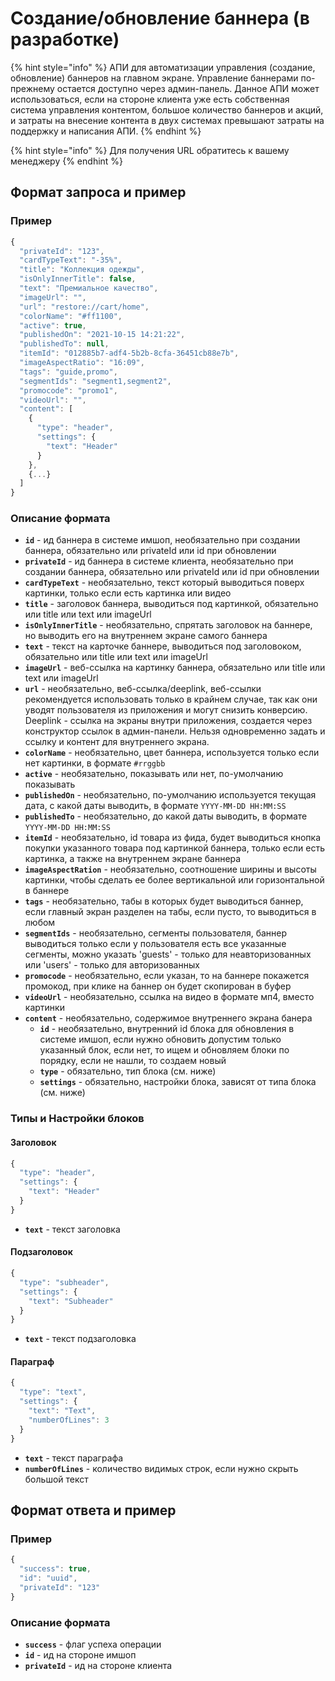 # Создание/обновление баннера (в разработке)

{% hint style="info" %}
АПИ для автоматизации управления (создание, обновление) баннеров на главном экране. Управление баннерами по-прежнему остается доступно через админ-панель.  Данное АПИ может использоваться, если на стороне клиента уже есть собственная система управления контентом, большое количество баннеров и акций, и затраты на внесение контента в двух системах превышают затраты на поддержку и написания АПИ.
{% endhint %}

{% hint style="info" %}
Для получения URL обратитесь к вашему менеджеру
{% endhint %}

## Формат запроса и пример <a href="format-zaprosa-i-primer" id="format-zaprosa-i-primer"></a>

### Пример <a href="primer" id="primer"></a>

```javascript
{
  "privateId": "123",
  "cardTypeText": "-35%",
  "title": "Коллекция одежды",
  "isOnlyInnerTitle": false,
  "text": "Премиальное качество",
  "imageUrl": "",
  "url": "restore://cart/home",
  "colorName": "#ff1100",
  "active": true,
  "publishedOn": "2021-10-15 14:21:22",
  "publishedTo": null,
  "itemId": "012885b7-adf4-5b2b-8cfa-36451cb88e7b",
  "imageAspectRatio": "16:09",
  "tags": "guide,promo",
  "segmentIds": "segment1,segment2",
  "promocode": "promo1",
  "videoUrl": "",
  "content": [
    {
      "type": "header",
      "settings": {
        "text": "Header"
      }
    },
    {...}
  ]
}
```

### Описание формата <a href="opisanie-formata" id="opisanie-formata"></a>

* **`id`** - ид баннера в системе имшоп, необязательно при создании баннера, обязательно или privateId или id при обновлении
* **`privateId`** - ид баннера в системе клиента, необязательно при создании баннера, обязательно или privateId или id при обновлении
* **`cardTypeText`** - необязательно, текст который выводиться поверх картинки, только если есть картинка или видео
* **`title`** - заголовок баннера, выводиться под картинкой, обязательно или title или text или imageUrl
* **`isOnlyInnerTitle`** - необязательно, спрятать заголовок на баннере, но выводить его на внутреннем экране самого баннера
* **`text`** - текст на карточке баннере, выводиться под заголовоком, обязательно или title или text или imageUrl
* **`imageUrl`** - веб-ссылка на картинку баннера, обязательно или title или text или imageUrl
* **`url`** - необязательно, веб-ссылка/deeplink, веб-ссылки рекомендуется использовать только в крайнем случае, так как они уводят пользователя из приложения и могут снизить конверсию. Deeplink - ссылка на экраны внутри приложения, создается через конструктор ссылок в админ-панели. Нельзя одновременно задать и ссылку и контент для внутреннего экрана.
* **`colorName`** - необязательно, цвет баннера, используется только если нет картинки, в формате `#rrggbb`
* **`active`** - необязательно, показывать или нет, по-умолчанию показывать
* **`publishedOn`** - необязательно, по-умолчанию используется текущая дата, с какой даты выводить, в формате `YYYY-MM-DD HH:MM:SS`
* **`publishedTo`** - необязательно, до какой даты выводить, в формате `YYYY-MM-DD HH:MM:SS`
* **`itemId`** - необязательно, id товара из фида, будет выводиться кнопка покупки указанного товара под картинкой баннера, только если есть картинка, а также на внутреннем экране баннера
* **`imageAspectRation`** - необязательно, соотношение ширины и высоты картинки, чтобы сделать ее более вертикальной или горизонтальной в баннере
* **`tags`** - необязательно, табы в которых будет выводиться баннер, если главный экран разделен на табы, если пусто, то выводиться в любом
* **`segmentIds`** - необязательно, сегменты пользователя, баннер выводиться только если у пользователя есть все указанные сегменты, можно указать 'guests' - только для неавторизованных или 'users' - только для авторизованных
* **`promocode`** - необязательно, если указан, то на баннере покажется промокод, при клике на баннер он будет скопирован в буфер
* **`videoUrl`** - необязательно, ссылка на видео в формате мп4, вместо картинки
* **`content`** - необязательно, содержимое внутреннего экрана банера
  * **`id`** - необязательно, внутренний id блока для обновления в системе имшоп, если нужно обновить допустим только указанный блок, если нет, то ищем и обновляем блоки по порядку, если не нашли, то создаем новый 
  * **`type`** - обязательно, тип блока (см. ниже)
  * **`settings`** - обязательно, настройки блока, зависят от типа блока (см. ниже)

### Типы и Настройки блоков

#### Заголовок

```javascript
{  
  "type": "header",
  "settings": {
    "text": "Header"
  }
}
```

* **`text`** - текст заголовка

#### Подзаголовок

```javascript
{  
  "type": "subheader",
  "settings": {
    "text": "Subheader"
  }
}
```

* **`text`** - текст подзаголовка

#### Параграф

```javascript
{  
  "type": "text",
  "settings": {
    "text": "Text",
    "numberOfLines": 3
  }
}
```

* **`text`** - текст параграфа
* **`numberOfLines`** - количество видимых строк, если нужно скрыть большой текст

## Формат ответа и пример <a href="format-otveta-i-primer" id="format-otveta-i-primer"></a>

### Пример <a href="primer-1" id="primer-1"></a>

```javascript
{  
  "success": true,
  "id": "uuid",
  "privateId": "123"
}
```

### Описание формата <a href="opisanie-formata-2" id="opisanie-formata-2"></a>

* **`success`** - флаг успеха операции
* **`id`** - ид на стороне имшоп
* **`privateId`** - ид на стороне клиента
